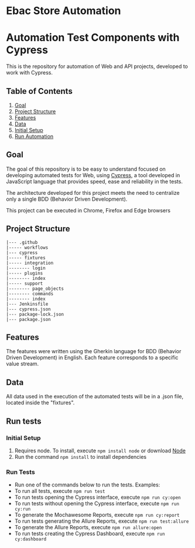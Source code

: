 # Ebac Store Automation

# Automation Test Components with Cypress

This is the repository for automation of Web and API projects, developed to work with Cypress.

## Table of Contents

1. [Goal](#goal)
2. [Project Structure](#project-structure)
3. [Features](#features)
4. [Data](#data)
5. [Initial Setup](#initial-setup)
6. [Run Automation](#run-automation)

## Goal

The goal of this repository is to be easy to understand focused on developing automated tests for Web, using [Cypress](https://www.cypress.io/), a tool developed in JavaScript language that provides speed, ease and reliability in the tests.

The architecture developed for this project meets the need to centralize only a single BDD (Behavior Driven Development).

This project can be executed in Chrome, Firefox and Edge browsers

## Project Structure

```
|--- .github
|----- workflows
|--- cypress
|----- fixtures
|----- integration
|-------- login
|----- plugins
|-------- index
|----- support
|-------- page_objects
|-------- commands
|-------- index
|--- Jenkinsfile
|--- cypress.json
|--- package-lock.json
|--- package.json
```

## Features

The features were written using the Gherkin language for BDD (Behavior Driven Development) in English. Each feature corresponds to a specific value stream.

## Data

All data used in the execution of the automated tests will be in a .json file, located inside the "fixtures".

## Run tests

### Initial Setup

1. Requires node. To install, execute `npm install node` or download [Node](https://nodejs.org/en/download/)
2. Run the command `npm install` to install dependencies

### Run Tests

- Run one of the commands below to run the tests.
  Examples:
- To run all tests, execute `npm run test`
- To run tests opening the Cypress interface, execute  `npm run cy:open`
- To run tests without opening the Cypress interface, execute  `npm run cy:run`
- To generate the Mochawesome Reports, execute  `npm run cy:report`
- To run tests generating the Allure Reports, execute  `npm run test:allure`
- To generate the Allure Reports, execute `npm run allure:open`
- To run tests creating the Cypress Dashboard, execute  `npm run cy:dashboard`
<p>
